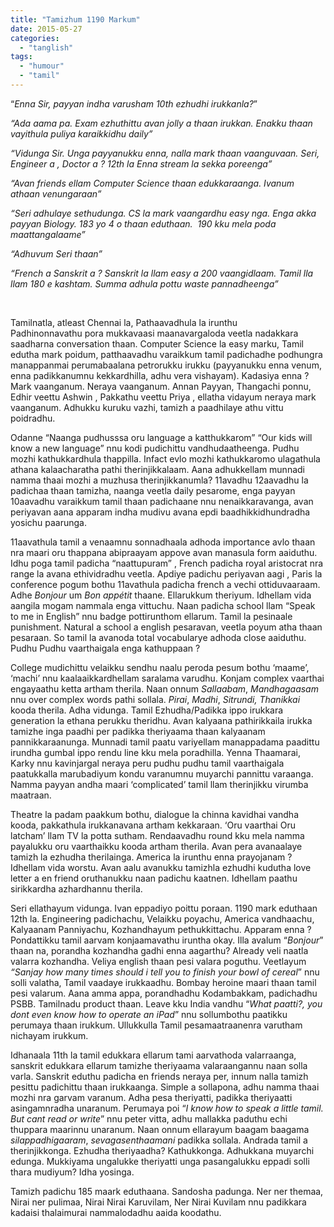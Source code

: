 ```yaml
---
title: "Tamizhum 1190 Markum"
date: 2015-05-27
categories: 
  - "tanglish"
tags: 
  - "humour"
  - "tamil"
---
```


“_Enna Sir, payyan indha varusham 10th ezhudhi irukkanla?_”

_“Ada aama pa. Exam ezhuthittu avan jolly a thaan irukkan. Enakku thaan vayithula puliya karaikkidhu daily”_

_“Vidunga Sir. Unga payyanukku enna, nalla mark thaan vaanguvaan. Seri, Engineer a , Doctor a ? 12th la Enna stream la sekka poreenga”_

_“Avan friends ellam Computer Science thaan edukkaraanga. Ivanum athaan venungaraan”_

_“Seri adhulaye sethudunga. CS la mark vaangardhu easy nga. Enga akka payyan Biology. 183 yo 4 o thaan eduthaan.  190 kku mela poda maattangalaame”_

_“Adhuvum Seri thaan”_

_“French a Sanskrit a ? Sanskrit la llam easy a 200 vaangidlaam. Tamil lla llam 180 e kashtam. Summa adhula pottu waste pannadheenga”_

 

Tamilnatla, atleast Chennai la, Pathaavadhula la irunthu Padhinonnavathu pora mukkavaasi maanavargaloda veetla nadakkara saadharna conversation thaan. Computer Science la easy marku, Tamil edutha mark poidum, patthaavadhu varaikkum tamil padichadhe podhungra manappanmai perumabaalana petrorukku irukku (payyanukku enna venum, enna padikkanumnu kekkardhilla, adhu vera vishayam). Kadasiya enna ? Mark vaanganum. Neraya vaanganum. Annan Payyan, Thangachi ponnu, Edhir veettu Ashwin , Pakkathu veettu Priya , ellatha vidayum neraya mark vaanganum. Adhukku kuruku vazhi, tamizh a paadhilaye athu vittu poidradhu.

Odanne “Naanga pudhusssa oru language a katthukkarom” “Our kids will know a new language” nnu kodi pudichittu vandhudaatheenga. Pudhu mozhi kathukkardhula thappilla. Infact evlo mozhi kathukkaromo ulagathula athana kalaacharatha pathi therinjikkalaam. Aana adhukkellam munnadi namma thaai mozhi a muzhusa therinjikkanumla? 11avadhu 12aavadhu la padichaa thaan tamizha, naanga veetla daily pesarome, enga payyan 10aavadhu varaikkum tamil thaan padichaane nnu nenaikkaravanga, avan periyavan aana apparam indha mudivu avana epdi baadhikkidhundradha yosichu paarunga.

11aavathula tamil a venaamnu sonnadhaala adhoda importance avlo thaan nra maari oru thappana abipraayam appove avan manasula form aaiduthu. Idhu poga tamil padicha “naattupuram” , French padicha royal aristocrat nra range la avana ethividradhu veetla. Apdiye padichu periyavan aagi , Paris la conference pogum bothu 11avathula padicha french a vechi ottiduvaaraam. Adhe _Bonjour_ um _Bon appétit_ thaane. Ellarukkum theriyum. Idhellam vida aangila mogam nammala enga vittuchu. Naan padicha school llam “Speak to me in English” nnu badge pottirunthom ellarum. Tamil la pesinaale punishment. Natural a school a english pesaravan, veetla poyum atha thaan pesaraan. So tamil la avanoda total vocabularye adhoda close aaiduthu. Pudhu Pudhu vaarthaigala enga kathuppaan ?

College mudichittu velaikku sendhu naalu peroda pesum bothu ‘maame’, ‘machi’ nnu kaalaaikkardhellam saralama varudhu. Konjam complex vaarthai engayaathu ketta artham therila. Naan onnum _Sallaabam_, _Mandhagaasam_ nnu over complex words pathi sollala. _Pirai_, _Madhi_, _Sitrundi, Thanikkai_ kooda therila. Adha vidunga. Tamil Ezhudha/Padikka ippo irukkara generation la ethana perukku theridhu. Avan kalyaana pathirikkaila irukka tamizhe inga paadhi per padikka theriyaama thaan kalyaanam pannikkaraanunga. Munnadi tamil paatu variyellam manappadama paadittu irundha gumbal ippo rendu line kku mela poradhilla. Yenna Thaamarai, Karky nnu kavinjargal neraya peru pudhu pudhu tamil vaarthaigala paatukkalla marubadiyum kondu varanumnu muyarchi pannittu varaanga. Namma payyan andha maari ‘complicated’ tamil llam therinjikku virumba maatraan.

Theatre la padam paakkum bothu, dialogue la chinna kavidhai vandha kooda, pakkathula irukkanavana artham kekkaraan. ‘Oru vaarthai Oru latcham’ llam TV la potta sutham. Rendaavadhu round kku mela namma payalukku oru vaarthaikku kooda artham therila. Avan pera avanaalaye tamizh la ezhudha therilainga. America la irunthu enna prayojanam ? Idhellam vida worstu. Avan aalu avanukku tamizhla ezhudhi kudutha love letter a en friend oruthanukku naan padichu kaatnen. Idhellam paathu sirikkardha azhardhannu therila.

Seri ellathayum vidunga. Ivan eppadiyo poittu poraan. 1190 mark eduthaan 12th la. Engineering padichachu, Velaikku poyachu, America vandhaachu, Kalyaanam Panniyachu, Kozhandhayum pethukkittachu. Apparam enna ? Pondattikku tamil aarvam konjaamavathu iruntha okay. Illa avalum “_Bonjour_” thaan na, porandha kozhandha gadhi enna aagarthu? Already veli naatla valarra kozhandha. Veliya english thaan pesi valara poguthu. Veetlayum _“Sanjay how many times should i tell you to finish your bowl of cereal_” nnu solli valatha, Tamil vaadaye irukkaadhu. Bombay heroine maari thaan tamil pesi valarum. Aana amma appa, porandhadhu Kodambakkam, padichadhu PSBB. Tamilnadu product thaan. Leave kku India vandhu “_What paatti?, you dont even know how to operate an iPad_” nnu sollumbothu paatikku perumaya thaan irukkum. Ullukkulla Tamil pesamaatraanenra varutham nichayam irukkum.

Idhanaala 11th la tamil edukkara ellarum tami aarvathoda valarraanga, sanskrit edukkara ellarum tamizhe theriyaama valaraangannu naan solla varla. Sanskrit eduthu padicha en friends neraya per, innum nalla tamizh pesittu padichittu thaan irukkaanga. Simple a sollapona, adhu namma thaai mozhi nra garvam varanum. Adha pesa theriyatti, padikka theriyaatti asingamnradha unaranum. Perumaya poi “_I know how to speak a little tamil. But cant read or write_” nnu peter vitta, adhu mallakka paduthu echi thuppara maarinnu unaranum. Naan onnum ellarayum baagam baagama _silappadhigaaram_, _sevagasenthaamani_ padikka sollala. Andrada tamil a therinjikkonga. Ezhudha theriyaadha? Kathukkonga. Adhukkana muyarchi edunga. Mukkiyama ungalukke theriyatti unga pasangalukku eppadi solli thara mudiyum? Idha yosinga.

Tamizh padichu 185 maark eduthaana. Sandosha padunga. Ner ner themaa, Nirai ner pulimaa, Nirai Nirai Karuvilam, Ner Nirai Kuvilam nnu padikkara kadaisi thalaimurai nammalodadhu aaida koodathu.
